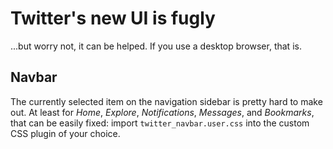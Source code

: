 # Twitter's new UI is fugly

...but worry not, it can be helped. If you use a desktop browser, that is.

## Navbar

The currently selected item on the navigation sidebar is pretty hard to make out. At least for _Home_, _Explore_, _Notifications_, _Messages_, and _Bookmarks_, that can be easily fixed: import `twitter_navbar.user.css` into the custom CSS plugin of your choice.
